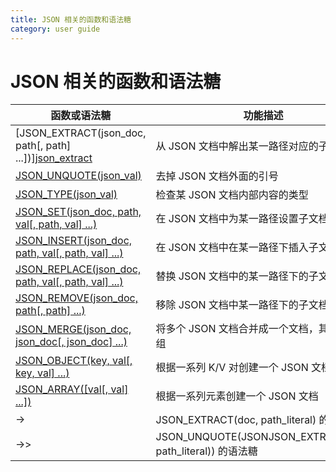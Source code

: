 ```yaml
---
title: JSON 相关的函数和语法糖
category: user guide
---
```


# JSON 相关的函数和语法糖

| 函数或语法糖                                                       | 功能描述                                                   |
| ------------------------------------------------------------------ | ---------------------------------------------------------- |
| [JSON_EXTRACT(json_doc, path[, path] ...])][json_extract]          | 从 JSON 文档中解出某一路径对应的子文档                     |
| [JSON_UNQUOTE(json_val)][json_unquote]                             | 去掉 JSON 文档外面的引号                                   |
| [JSON_TYPE(json_val)][json_type]                                   | 检查某 JSON 文档内部内容的类型                             |
| [JSON_SET(json_doc, path, val[, path, val] ...)][json_set]         | 在 JSON 文档中为某一路径设置子文档                         |
| [JSON_INSERT(json_doc, path, val[, path, val] ...)][json_insert]   | 在 JSON 文档中在某一路径下插入子文档                       |
| [JSON_REPLACE(json_doc, path, val[, path, val] ...)][json_replace] | 替换 JSON 文档中的某一路径下的子文档                       |
| [JSON_REMOVE(json_doc, path[, path] ...)][json_remove]             | 移除 JSON 文档中某一路径下的子文档                         |
| [JSON_MERGE(json_doc, json_doc[, json_doc] ...)][json_merge]       | 将多个 JSON 文档合并成一个文档，其类型为数组               |
| [JSON_OBJECT(key, val[, key, val] ...)][json_object]               | 根据一系列 K/V 对创建一个 JSON 文档                        |
| [JSON_ARRAY([val[, val] ...])][json_array]                         | 根据一系列元素创建一个 JSON 文档                           |
| ->                                                                 | JSON_EXTRACT(doc, path_literal) 的语法糖                   |
| ->>                                                                | JSON_UNQUOTE(JSONJSON_EXTRACT(doc, path_literal)) 的语法糖 |

[json_extract]: https://dev.mysql.com/doc/refman/5.7/en/json-search-functions.html#function_json-extract
[json_unquote]: https://dev.mysql.com/doc/refman/5.7/en/json-modification-functions.html#function_json-unquote
[json_type]: https://dev.mysql.com/doc/refman/5.7/en/json-attribute-functions.html#function_json-type
[json_set]: https://dev.mysql.com/doc/refman/5.7/en/json-modification-functions.html#function_json-set
[json_insert]: https://dev.mysql.com/doc/refman/5.7/en/json-modification-functions.html#function_json-insert
[json_replace]: https://dev.mysql.com/doc/refman/5.7/en/json-modification-functions.html#function_json-replace
[json_remove]: https://dev.mysql.com/doc/refman/5.7/en/json-modification-functions.html#function_json-remove
[json_merge]: https://dev.mysql.com/doc/refman/5.7/en/json-modification-functions.html#function_json-merge
[json_object]: https://dev.mysql.com/doc/refman/5.7/en/json-creation-functions.html#function_json-object
[json_array]: https://dev.mysql.com/doc/refman/5.7/en/json-creation-functions.html#function_json-array
